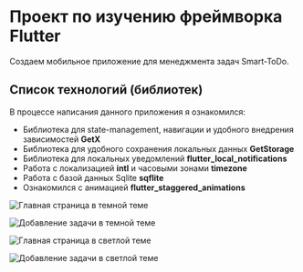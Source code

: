 # Проект по изучению фреймворка Flutter

Создаем мобильное приложение для менеджмента задач Smart-ToDo.

## Список технологий (библиотек)

В процессе написания данного приложения я ознакомился:

- Библиотека для state-management, навигации и удобного внедрения зависимостей __GetX__
- Библиотека для удобного сохранения локальных данных __GetStorage__
- Библиотека для локальных уведомлений __flutter_local_notifications__
- Работа с локализацией __intl__ и часовыми зонами __timezone__
- Работа с базой данных Sqlite __sqflite__
- Ознакомился с анимацией __flutter_staggered_animations__

![Главная страница в темной теме](./screens/dark_main.jpg)

![Добавление задачи в темной теме](./screens/dark_add.jpg)

![Главная страница в светлой теме](./screens/light_main.jpg)

![Добавление задачи в светлой теме](./screens/light_add.jpg)


